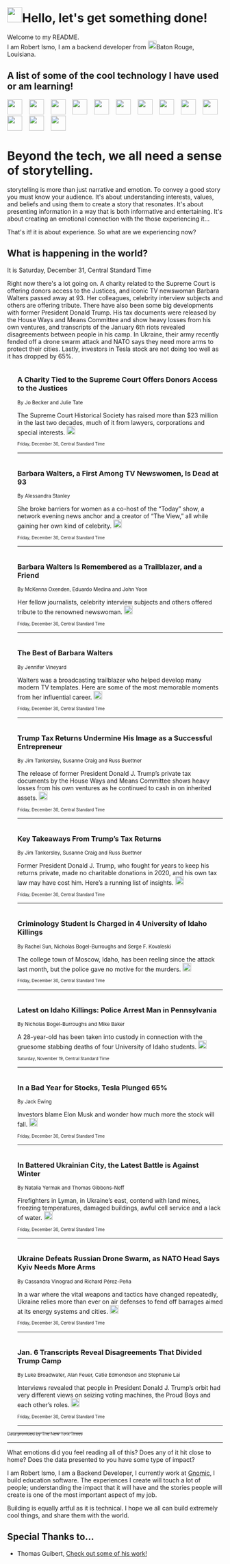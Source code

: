 <h1><img src="https://emojis.slackmojis.com/emojis/images/1643514375/3493/hot-coffee.gif?1643514375" width="35"/>Hello, let's get something done!</h1>

<p>Welcome to my README.<br/>
I am Robert Ismo, I am a backend developer from <img src="https://emojis.slackmojis.com/emojis/images/1638395689/50435/moulin_rouge.png?1638395689" width="20"/>Baton Rouge, Louisiana.</p>
<h2>A list of some of the cool technology I have used or am learning!</h2>
<p>
<img src="https://emojis.slackmojis.com/emojis/images/1643516091/21142/meow_bongotap.gif?1643516091" width="35" alt="">
<img src="https://img.shields.io/badge/Favorite%20Frontend%20Framework-SvelteKit-f83903" alt="">
<img src="https://img.shields.io/badge/Second%20Favorite-Vue-40b581" alt="">
<img src="https://img.shields.io/badge/Most%20Used%20Runtime-Nodejs-78b061" alt="">
<img src="https://emojis.slackmojis.com/emojis/images/1643517416/34482/fire.gif?1643517416" width="35" alt="">
<img src="https://img.shields.io/badge/Javascript%20But%20Better-Typescript-0078ca" alt="">
<img src="https://img.shields.io/badge/Favorite%20Language-Elixir-3e244d" alt="">
<img src="https://img.shields.io/badge/Containerize%20Everything-Docker-6ac9ef" alt="">
<img src="https://emojis.slackmojis.com/emojis/images/1643514596/5999/meow_party.gif?1643514596" width="35" alt="">
<img src="https://img.shields.io/badge/API%20Love%20Language-Graphql-de32a5" alt="">
<img src="https://img.shields.io/badge/Our%20Favorite%20Version%20Controller-Git-e94f33" alt="">
<img src="https://img.shields.io/badge/Favorite%20Database-Redis-d42d1d" alt="">
<img src="https://emojis.slackmojis.com/emojis/images/1643514559/5584/deployparrot.gif?1643514559" width="35" alt="">
<img src="https://img.shields.io/badge/Container%20Interstate-RabbitMQ-f66200" alt="">
<img src="https://img.shields.io/badge/Gotta%20Learn-Kubernetes-316adf" alt="">
<img src="https://img.shields.io/badge/Really%20Mature%20Now-WASM-654fef" alt="">
<img src="https://emojis.slackmojis.com/emojis/images/1666642497/61942/dance_vibe.gif?1666642497" width="35" alt="">
<img src="https://img.shields.io/badge/For%20My%20M1-ARM64-657d96" alt="">
<img src="https://img.shields.io/badge/Loving%20This%20So%20Much-TailwindCSS-17bcb5" alt="">
<img src="https://img.shields.io/badge/Cool%20Build%20Tool-Vite-f9cb24" alt="">
<img src="https://emojis.slackmojis.com/emojis/images/1669231376/62819/working-on-it.gif?1669231376" width="35" alt="">
<img src="https://img.shields.io/badge/Fun%20and%20Easy%20Database-MongoDB-5f8c49" alt="">
<img src="https://img.shields.io/badge/JS%20Life%20Support-NPM-c73737" alt="">
<img src="https://img.shields.io/badge/I%20Liked%20It-DynamoDB-0073b9" alt="">
<img src="https://emojis.slackmojis.com/emojis/images/1643514045/46/question.gif?1643514045" width="35" alt="">
<img src="https://img.shields.io/badge/cool-React-60d6f9" alt="">
<img src="https://img.shields.io/badge/Future%20Big%20Project-Lambda-f37e00" alt="">
<img src="https://img.shields.io/badge/NPM%20But%20Better-PNPM-f1aa07" alt="">
<img src="https://emojis.slackmojis.com/emojis/images/1643514943/9662/fbwow.gif?1643514943" width="35" alt="">
<img src="https://img.shields.io/badge/First%20Language-C-662079" alt="">
<img src="https://img.shields.io/badge/Where%20I%20Deploy%20Frontend-Vercel-000000" alt="">
<img src="https://img.shields.io/badge/Who%20Does%20not%20Want%20an%20App-Swift-f9492a" alt="">
<img src="https://emojis.slackmojis.com/emojis/images/1643514058/151/javascript.png?1643514058" width="35" alt="">
<img src="https://img.shields.io/badge/cool-Python-fbd542" alt="">
<img src="https://img.shields.io/badge/Favorite%20Something-Stripe-656cdc" alt="">
<img src="https://img.shields.io/badge/Of%20Course-HTML5-ed6327" alt="">
<img src="https://emojis.slackmojis.com/emojis/images/1660415405/60731/bomb.gif?1660415405" width="35" alt="">
<img src="https://img.shields.io/badge/hate-CSS-2964ec" alt="">
<img src="https://img.shields.io/badge/Learning-CircleCI-141215" alt="">
<img src="https://img.shields.io/badge/Learning-Rust-fbbb3b" alt="">
<img src="https://emojis.slackmojis.com/emojis/images/1660415397/60712/writing-hand.gif?1660415397" width="35" alt="">
<img src="https://img.shields.io/badge/Dev%20Browser%20of%20Choice-Firefox-cc4e26" alt="">
<img src="https://img.shields.io/badge/Recoverying%20From%20Windows-UNIX-1781e3" alt="">
<img src="https://img.shields.io/badge/LOVE-LogSeq-90c1c2" alt="">
<img src="https://emojis.slackmojis.com/emojis/images/1643514066/223/kirby.gif?1643514066" width="35" alt="">
<img src="https://img.shields.io/badge/Daily%20Driver-MacOS-e6e6e8" alt="">
<img src="https://img.shields.io/badge/Git%20Server-Github-000000" alt="">
<img src="https://img.shields.io/badge/enjoyable-EC2-f17428" alt="">
<img src="https://emojis.slackmojis.com/emojis/images/1643514239/2069/excited.gif?1643514239" width="35" alt="">
</p>
<h1>Beyond the tech, we all need a sense of storytelling.</h1>
<p>storytelling is more than just narrative and emotion. To convey a good story you must know your audience. It's about understanding interests, values, and beliefs and using them to create a story that resonates. It's about presenting information in a way that is both informative and entertaining. It's about creating an emotional connection with the those experiencing it...</p>
<p>That's it! it is about experience. So what are we experiencing now?</p>
<h2>What is happening in the world?</h2>
<p>It is Saturday, December 31, Central Standard Time</p>
<p>
Right now there&#39;s a lot going on. A charity related to the Supreme Court is offering donors access to the Justices, and iconic TV newswoman Barbara Walters passed away at 93. Her colleagues, celebrity interview subjects and others are offering tribute. There have also been some big developments with former President Donald Trump. His tax documents were released by the House Ways and Means Committee and show heavy losses from his own ventures, and transcripts of the January 6th riots revealed disagreements between people in his camp. In Ukraine, their army recently fended off a drone swarm attack and NATO says they need more arms to protect their cities. Lastly, investors in Tesla stock are not doing too well as it has dropped by 65%.</p>
<ol>
<img src="https://img.shields.io/badge/-us-blue" alt="">
<h3>A Charity Tied to the Supreme Court Offers Donors Access to the Justices</h3>
<sub>By Jo Becker and Julie Tate</sub>
<p>The Supreme Court Historical Society has raised more than $23 million in the last two decades, much of it from lawyers, corporations and special interests.  <a href="https://nyti.ms/3IcYmrs"><img src="https://developer.nytimes.com/files/poweredby_nytimes_30b.png?v=1583354208352" height="20"></a></p>
<sub><sub>Friday, December 30, Central Standard Time</sub></sub>
<hr/>
<img src="https://img.shields.io/badge/-business-blue" alt="">
<h3>Barbara Walters, a First Among TV Newswomen, Is Dead at 93</h3>
<sub>By Alessandra Stanley</sub>
<p>She broke barriers for women as a co-host of the “Today” show, a network evening news anchor and a creator of “The View,” all while gaining her own kind of celebrity.  <a href="https://nyti.ms/3WyIDHC"><img src="https://developer.nytimes.com/files/poweredby_nytimes_30b.png?v=1583354208352" height="20"></a></p>
<sub><sub>Friday, December 30, Central Standard Time</sub></sub>
<hr/>
<img src="https://img.shields.io/badge/-business-blue" alt="">
<h3>Barbara Walters Is Remembered as a Trailblazer, and a Friend</h3>
<sub>By McKenna Oxenden, Eduardo Medina and John Yoon</sub>
<p>Her fellow journalists, celebrity interview subjects and others offered tribute to the renowned newswoman.  <a href="https://nyti.ms/3jAIBjT"><img src="https://developer.nytimes.com/files/poweredby_nytimes_30b.png?v=1583354208352" height="20"></a></p>
<sub><sub>Friday, December 30, Central Standard Time</sub></sub>
<hr/>
<img src="https://img.shields.io/badge/-arts-blue" alt="">
<h3>The Best of Barbara Walters</h3>
<sub>By Jennifer Vineyard</sub>
<p>Walters was a broadcasting trailblazer who helped develop many modern TV templates. Here are some of the most memorable moments from her influential career.  <a href="https://nyti.ms/3G8kS2g"><img src="https://developer.nytimes.com/files/poweredby_nytimes_30b.png?v=1583354208352" height="20"></a></p>
<sub><sub>Friday, December 30, Central Standard Time</sub></sub>
<hr/>
<img src="https://img.shields.io/badge/-us-blue" alt="">
<h3>Trump Tax Returns Undermine His Image as a Successful Entrepreneur</h3>
<sub>By Jim Tankersley, Susanne Craig and Russ Buettner</sub>
<p>The release of former President Donald J. Trump’s private tax documents by the House Ways and Means Committee shows heavy losses from his own ventures as he continued to cash in on inherited assets.  <a href="https://nyti.ms/3jI7v1f"><img src="https://developer.nytimes.com/files/poweredby_nytimes_30b.png?v=1583354208352" height="20"></a></p>
<sub><sub>Friday, December 30, Central Standard Time</sub></sub>
<hr/>
<img src="https://img.shields.io/badge/-us-blue" alt="">
<h3>Key Takeaways From Trump’s Tax Returns</h3>
<sub>By Jim Tankersley, Susanne Craig and Russ Buettner</sub>
<p>Former President Donald J. Trump, who fought for years to keep his returns private, made no charitable donations in 2020, and his own tax law may have cost him. Here’s a running list of insights.  <a href="https://nyti.ms/3VBKp9N"><img src="https://developer.nytimes.com/files/poweredby_nytimes_30b.png?v=1583354208352" height="20"></a></p>
<sub><sub>Friday, December 30, Central Standard Time</sub></sub>
<hr/>
<img src="https://img.shields.io/badge/-us-blue" alt="">
<h3>Criminology Student Is Charged in 4 University of Idaho Killings</h3>
<sub>By Rachel Sun, Nicholas Bogel-Burroughs and Serge F. Kovaleski</sub>
<p>The college town of Moscow, Idaho, has been reeling since the attack last month, but the police gave no motive for the murders.  <a href="https://nyti.ms/3GqAZZh"><img src="https://developer.nytimes.com/files/poweredby_nytimes_30b.png?v=1583354208352" height="20"></a></p>
<sub><sub>Friday, December 30, Central Standard Time</sub></sub>
<hr/>
<img src="https://img.shields.io/badge/-us-blue" alt="">
<h3>Latest on Idaho Killings: Police Arrest Man in Pennsylvania</h3>
<sub>By Nicholas Bogel-Burroughs and Mike Baker</sub>
<p>A 28-year-old has been taken into custody in connection with the gruesome stabbing deaths of four University of Idaho students.  <a href="https://nyti.ms/3ApvYhh"><img src="https://developer.nytimes.com/files/poweredby_nytimes_30b.png?v=1583354208352" height="20"></a></p>
<sub><sub>Saturday, November 19, Central Standard Time</sub></sub>
<hr/>
<img src="https://img.shields.io/badge/-business-blue" alt="">
<h3>In a Bad Year for Stocks, Tesla Plunged 65%</h3>
<sub>By Jack Ewing</sub>
<p>Investors blame Elon Musk and wonder how much more the stock will fall.  <a href="https://nyti.ms/3Q1mzDb"><img src="https://developer.nytimes.com/files/poweredby_nytimes_30b.png?v=1583354208352" height="20"></a></p>
<sub><sub>Friday, December 30, Central Standard Time</sub></sub>
<hr/>
<img src="https://img.shields.io/badge/-world-blue" alt="">
<h3>In Battered Ukrainian City, the Latest Battle is Against Winter</h3>
<sub>By Natalia Yermak and Thomas Gibbons-Neff</sub>
<p>Firefighters in Lyman, in Ukraine’s east, contend with land mines, freezing temperatures, damaged buildings, awful cell service and a lack of water.  <a href="https://nyti.ms/3i5LCs7"><img src="https://developer.nytimes.com/files/poweredby_nytimes_30b.png?v=1583354208352" height="20"></a></p>
<sub><sub>Friday, December 30, Central Standard Time</sub></sub>
<hr/>
<img src="https://img.shields.io/badge/-world-blue" alt="">
<h3>Ukraine Defeats Russian Drone Swarm, as NATO Head Says Kyiv Needs More Arms</h3>
<sub>By Cassandra Vinograd and Richard Pérez-Peña</sub>
<p>In a war where the vital weapons and tactics have changed repeatedly, Ukraine relies more than ever on air defenses to fend off barrages aimed at its energy systems and cities.  <a href="https://nyti.ms/3GusddJ"><img src="https://developer.nytimes.com/files/poweredby_nytimes_30b.png?v=1583354208352" height="20"></a></p>
<sub><sub>Friday, December 30, Central Standard Time</sub></sub>
<hr/>
<img src="https://img.shields.io/badge/-us-blue" alt="">
<h3>Jan. 6 Transcripts Reveal Disagreements That Divided Trump Camp</h3>
<sub>By Luke Broadwater, Alan Feuer, Catie Edmondson and Stephanie Lai</sub>
<p>Interviews revealed that people in President Donald J. Trump’s orbit had very different views on seizing voting machines, the Proud Boys and each other’s roles.  <a href="https://nyti.ms/3jIE3Ix"><img src="https://developer.nytimes.com/files/poweredby_nytimes_30b.png?v=1583354208352" height="20"></a></p>
<sub><sub>Friday, December 30, Central Standard Time</sub></sub>
<hr/>
</ol>
<a href="https://developer.nytimes.com"><sub><sub>Data provided by The New York Times</sub></sub></a>
<hr/>
<p>What emotions did you feel reading all of this? Does any of it hit close to home? Does the data presented to you have some type of impact?</p>
<p>I am Robert Ismo, I am a Backend Developer, I currently work at <a href="https://gnomic.education/">Gnomic</a>, I build education software. The experiences I create will touch a lot of people; understanding the impact that it will have and the stories people will create is one of the most important aspect of my job.</p>
<p>Building is equally artful as it is technical. I hope we all can build extremely cool things, and share them with the world.</p>
<h2>Special Thanks to...</h2>
<ul>
<li>Thomas Guibert, <a href="https://github.com/thmsgbrt/thmsgbrt">Check out some of his work!</a></li>
</ul>